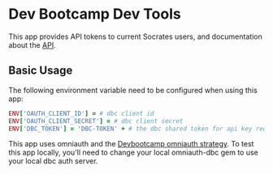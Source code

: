 # Dev Bootcamp Dev Tools
This app provides API tokens to current Socrates users, and documentation about the [API](https://github.com/socrates-api/api).
## Basic Usage
The following environment variable need to be configured when using this app:
```ruby
ENV['OAUTH_CLIENT_ID'] = # dbc client id
ENV['OAUTH_CLIENT_SECRET'] = # dbc client secret
ENV['DBC_TOKEN'] = 'DBC-TOKEN' + # the dbc shared token for api key requests
```
This app uses omniauth and the [Devbootcamp omniauth strategy](https://github.com/socrates-api/omniauth-dbc).
To test this app locally, you'll need to change your local omniauth-dbc gem to use your local dbc auth server.

